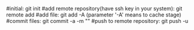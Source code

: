 #initial:
    git init
#add remote repository(have ssh key in your system):
    git remote add <local name> <remote repository name on github>
#add file:
    git add -A <file-name> (parameter '-A' means to cache stage)
#commit files:
    git commit -a -m "<your statement>"
#push to remote repository:
    git push -u <local name> <branch>
